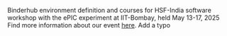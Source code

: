 Binderhub environment definition and courses for HSF-India software workshop with the ePIC experiment at IIT-Bombay, held May 13-17, 2025
Find more information about our event [here](https://indico.bnl.gov/event/27070/). Add a typo
